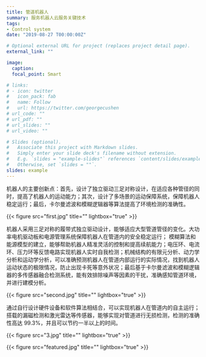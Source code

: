 ```yaml
---
title: 管道机器人
summary: 服务机器人云服务关键技术
tags:
- Control system
date: "2019-08-27 T00:00:00Z"

# Optional external URL for project (replaces project detail page).
external_link: ""

image:
  caption: 
  focal_point: Smart

# links:
# - icon: twitter
#   icon_pack: fab
#   name: Follow
#   url: https://twitter.com/georgecushen
# url_code: ""
# url_pdf: ""
# url_slides: ""
# url_video: ""

# Slides (optional).
#   Associate this project with Markdown slides.
#   Simply enter your slide deck's filename without extension.
#   E.g. `slides = "example-slides"` references `content/slides/example-slides.md`.
#   Otherwise, set `slides = ""`.
slides: example
---
```


机器人的主要创新点：首先，设计了独立驱动三足对称设计，在适应各种管径的同时，提高了机器人的运动能力；其次，设计了多场景的运动保障系统，保障机器人稳定运行；最后，卡尔曼滤波和模糊逻辑器等算法提高了环境检测的准确性。

{{< figure src="first.jpg" title="" lightbox="true" >}}

机器人采用三足对称的履带式独立驱动设计，能够适应大型管道管径的变化。大功率电机驱动板和电源管理系统保障机器人在管道内的安全稳定运行； 模糊算法和能源模型的建立，能够帮助机器人精准灵活的控制和提高续航能力；电压环、电流环、压力环等反馈电路实现机器人实时自我检测；机械结构的有限元分析、动力学分析和运动学分析，可以准确预测机器人在管道内部运行的实际情况，找到机器人运动状态的极限情况，防止出现卡死等意外状况；最后基于卡尔曼滤波和模糊逻辑器的多传感器融合检测系统，能有效排除噪声等因素的干扰，准确感知管道环境，并进行建模分析。

{{< figure src="second.jpg" title="" lightbox="true" >}}

通过自行设计硬件设备和软件算法相结合，可以实现机器人在管道内的自主运行；搭载的漏磁检测和激光雷达等传感器，能够实现对管道进行无损检测，检测的准确性高达 99.3%，并且可以节约一半以上的时间。

{{< figure src="3.jpg" title="" lightbox="true" >}}


{{< figure src="featured.jpg" title="" lightbox="true" >}}
